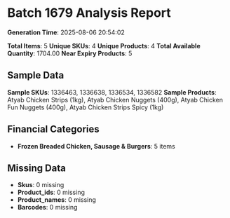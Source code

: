 # Batch 1679 Analysis Report

**Generation Time**: 2025-08-06 20:54:02

**Total Items**: 5
**Unique SKUs**: 4
**Unique Products**: 4
**Total Available Quantity**: 1704.00
**Near Expiry Products**: 5

## Sample Data
**Sample SKUs**: 1336463, 1336638, 1336534, 1336582
**Sample Products**: Atyab Chicken Strips (1kg), Atyab Chicken Nuggets (400g), Atyab Chicken Fun Nuggets (400g), Atyab Chicken Strips Spicy (1kg)

## Financial Categories
- **Frozen Breaded Chicken, Sausage & Burgers**: 5 items

## Missing Data
- **Skus**: 0 missing
- **Product_ids**: 0 missing
- **Product_names**: 0 missing
- **Barcodes**: 0 missing
